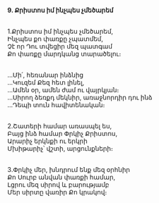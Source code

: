 **9. Քրիստոս իմ ինչպես չմեծարեմ**

\
1․Քրիստոս իմ ինչպես չմեծարեմ,
\
Ինչպես քո փառքը չպատմեմ,
\
Չէ որ Դու տվեցիր մեզ պատգամ
\
Քո փառքը մարդկանց տարածելու։

\
...Մի՛, հեռանար ինձնից
\
...Կուզեմ Քեզ հետ լինել,
\
...Ամեն օր, ամեն ժամ ու վայրկյան։
\
...Սիրող ձեռքդ մեկնիր, առաջնորդիր դու ինձ
\
...Դեպի տուն հավիտենական։

\
2․Շատերի համար առասպել ես,
\
Բայց ինձ համար Փրկիչ Քրիստոս,
\
Արարիչ երկնքի ու երկրի
\
Մխիթարիչ՝ վշտի, արցունքների։

\
3․Փրկիչ մեր, խնդրում ենք մեզ օրհնիր
\
Քո Սուրբ անվան փառքի համար,
\
Լցրու մեզ սիրով և բարությամբ
\
Մեր սիրտը վառիր Քո կրակով։

